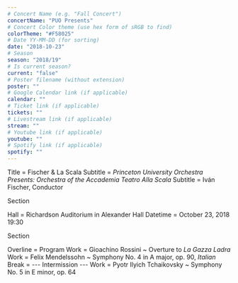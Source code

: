 ```yaml
---
# Concert Name (e.g. "Fall Concert")
concertName: "PUO Presents"
# Concert Color theme (use hex form of sRGB to find)
colorTheme: "#F58025"
# Date YY-MM-DD (for sorting)
date: "2018-10-23"
# Season
season: "2018/19"
# Is current season?
current: "false"
# Poster filename (without extension)
poster: ""
# Google Calendar link (if applicable)
calendar: ""
# Ticket link (if applicable)
tickets: ""
# Livestream link (if applicable)
stream: ""
# Youtube link (if applicable)
youtube: ""
# Spotify link (if applicable)
spotify: ""
---
```

Title = Fischer & La Scala
Subtitle = *Princeton University Orchestra Presents: Orchestra of the Accademia Teatro Alla Scala*
Subtitle = Iván Fischer, Conductor

Section

Hall = Richardson Auditorium in Alexander Hall
Datetime = October 23, 2018 19:30

Section

Overline = Program
Work = Gioachino Rossini ~ Overture to *La Gazza Ladra*
Work = Felix Mendelssohn ~ Symphony No. 4 in A major, op. 90, *Italian*
Break = --- Intermission ---
Work = Pyotr Ilyich Tchaikovsky ~ Symphony No. 5 in E minor, op. 64
